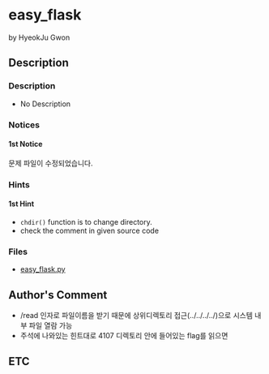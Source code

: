 # easy_flask

by HyeokJu Gwon

## Description

### Description

* No Description

### Notices

#### 1st Notice

문제 파일이 수정되었습니다.

### Hints

#### 1st Hint

* `chdir()` function is to change directory.
* check the comment in given source code

### Files

* [easy_flask.py](https://github.com/ajou-whois/1st-cyber-security-mini-ctf/blob/master/challenges/easy_flask/easy_flask.py)

## Author's Comment

* /read 인자로 파일이름을 받기 때문에 상위디렉토리 접근(../../../../)으로 시스템 내부 파일 열람 가능
* 주석에 나와있는 힌트대로 4107 디렉토리 안에 들어있는 flag를 읽으면 

## ETC
